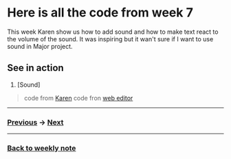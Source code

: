 # Here is all the code from week 7
This week Karen show us how to add sound and how to make text react to the volume of the sound. It was inspiring but it wan't sure if I want to use sound in Major project.

## See in action
1. [Sound]

> code from [Karen]()
> code fron [web editor](https://p5js.org/reference/#/libraries/p5.sound)


---------------------------------------------------
### [Previous](https://github.com/napasornc/c0dew0rd/tree/master/processing/week%2006.2) -> [Next](https://github.com/napasornc/c0dew0rd/tree/master/processing/week%2008)  

--------------------------------------------------
### [Back to weekly note](https://github.com/napasornc/c0dew0rd)

